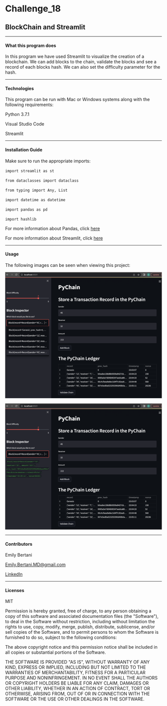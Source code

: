 # Challenge_18
## BlockChain and Streamlit
---

#### What this program does

In this program we have used Streamlit to visualize the creation of a blockchain. We can add blocks to the chain, validate the blocks and see a record of each blocks hash. We can also set the difficulty parameter for the hash. 

---

#### Technologies

This program can be run with Mac or Windows systems along with the following requirements:

Python 3.7.1

Visual Studio Code

Streamlit


---


#### Installation Guide

Make sure to run the appropriate imports:

`import streamlit as st`

`from dataclasses import dataclass`

`from typing import Any, List`

`import datetime as datetime`

`import pandas as pd`

`import hashlib`


For more information about Pandas, click [here](https://pandas.pydata.org/)

For more information about Streamlit, click [here](https://streamlit.io/)

---


#### Usage


The following images can be seen when viewing this project:


![Streamlit Block Dropdown](https://github.com/EmilyBertani/Challenge_18/blob/main/block_dropdown.png)

![Streamlit Block Record](https://github.com/EmilyBertani/Challenge_18/blob/main/block_record.png)



---


#### Contributors

Emily Bertani

Emily.Bertani.MD@gmail.com

[LinkedIn](https://www.linkedin.com/feed/)

---

#### Licenses

MIT

Permission is hereby granted, free of charge, to any person obtaining a copy of this software and associated documentation files (the "Software"), to deal in the Software without restriction, including without limitation the rights to use, copy, modify, merge, publish, distribute, sublicense, and/or sell copies of the Software, and to permit persons to whom the Software is furnished to do so, subject to the following conditions:

The above copyright notice and this permission notice shall be included in all copies or substantial portions of the Software.

THE SOFTWARE IS PROVIDED "AS IS", WITHOUT WARRANTY OF ANY KIND, EXPRESS OR IMPLIED, INCLUDING BUT NOT LIMITED TO THE WARRANTIES OF MERCHANTABILITY, FITNESS FOR A PARTICULAR PURPOSE AND NONINFRINGEMENT. IN NO EVENT SHALL THE AUTHORS OR COPYRIGHT HOLDERS BE LIABLE FOR ANY CLAIM, DAMAGES OR OTHER LIABILITY, WHETHER IN AN ACTION OF CONTRACT, TORT OR OTHERWISE, ARISING FROM, OUT OF OR IN CONNECTION WITH THE SOFTWARE OR THE USE OR OTHER DEALINGS IN THE SOFTWARE.

